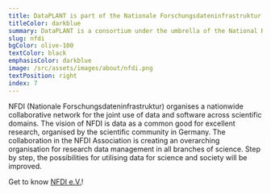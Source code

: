 ```yaml
---
title: DataPLANT is part of the Nationale Forschungsdateninfrastruktur
titleColor: darkblue
summary: DataPLANT is a consortium under the umbrella of the National Research Data Infrastructure (NFDI) dedicated to plant science 
slug: nfdi
bgColor: olive-100
textColor: black
emphasisColor: darkblue
image: /src/assets/images/about/nfdi.png
textPosition: right
index: 7
---
```


NFDI (Nationale Forschungsdateninfrastruktur) organises a nationwide collaborative network for the joint use of data and software across scientific domains.
The vision of NFDI is data as a common good for excellent research, organised by the scientific community in Germany.
The collaboration in the NFDI Association is creating an overarching organisation for research data management in all branches of science.
Step by step, the possibilities for utilising data for science and society will be improved.

Get to know [NFDI e.V.](https://www.nfdi.de/?lang=en)!